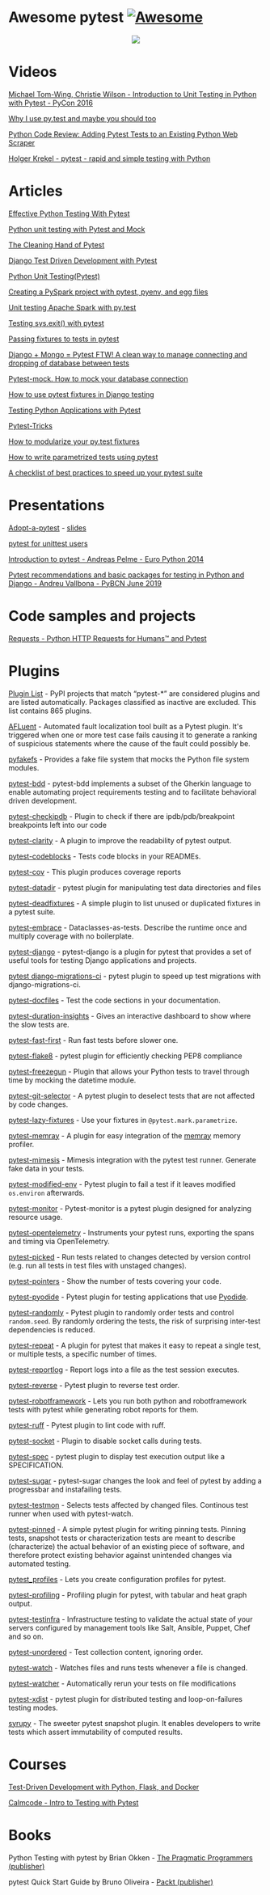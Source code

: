 # Awesome pytest [![Awesome](https://cdn.rawgit.com/sindresorhus/awesome/d7305f38d29fed78fa85652e3a63e154dd8e8829/media/badge.svg)](https://github.com/sindresorhus/awesome)

<p align="center">
  <img src='https://raw.githubusercontent.com/augustogoulart/awesome-pytest/master/final.jpg'>
</p>


# Videos
[Michael Tom-Wing, Christie Wilson - Introduction to Unit Testing in Python with Pytest - PyCon 2016](https://www.youtube.com/watch?v=UPanUFVFfzY)

[Why I use py.test and maybe you should too](https://www.youtube.com/watch?v=P-AhpukDIik)

[Python Code Review: Adding Pytest Tests to an Existing Python Web Scraper](https://www.youtube.com/watch?v=03Ki2WpVRBc)

[Holger Krekel - pytest - rapid and simple testing with Python](https://www.youtube.com/watch?v=9LVqBQcFmyw)

# Articles
[Effective Python Testing With Pytest](https://realpython.com/pytest-python-testing/)

[Python unit testing with Pytest and Mock](https://medium.com/@bfortuner/python-unit-testing-with-pytest-and-mock-197499c4623c)

[The Cleaning Hand of Pytest](https://blog.daftcode.pl/the-cleaning-hand-of-pytest-28f434f4b684)

[Django Test Driven Development with Pytest](https://medium.com/@Afroshok/django-test-driven-development-with-pytest-63cb99e6fff2)

[Python Unit Testing(Pytest)](https://medium.com/python-pandemonium/testing-sys-exit-with-pytest-10c6e5f7726f)

[Creating a PySpark project with pytest, pyenv, and egg files](https://medium.com/@mrpowers/creating-a-pyspark-project-with-pytest-pyenv-and-egg-files-d2709eb1604c)

[Unit testing Apache Spark with py.test](https://engblog.nextdoor.com/unit-testing-apache-spark-with-py-test-3b8970dc013b)

[Testing sys.exit() with pytest](https://medium.com/python-pandemonium/testing-sys-exit-with-pytest-10c6e5f7726f)

[Passing fixtures to tests in pytest](https://medium.com/python-pandemonium/passing-fixtures-to-test-in-pytest-e8dade1f01ff)

[Django + Mongo = Pytest FTW! A clean way to manage connecting and dropping of database between tests](https://medium.com/@antash/django-mongo-pytest-ftw-1610c99588ab)

[Pytest-mock. How to mock your database connection](https://medium.com/@mariusz.raczynski2/pytest-mock-how-to-mock-your-database-connection-5c84a5a0bfc3)

[How to use pytest fixtures in Django testing](https://medium.com/@harshvb7/how-to-use-pytest-fixtures-in-django-testing-44969f3f29e5)

[Testing Python Applications with Pytest](https://semaphoreci.com/community/tutorials/testing-python-applications-with-pytest)

[Pytest-Tricks](http://hackebrot.github.io/pytest-tricks/)

[How to modularize your py.test fixtures](https://gist.github.com/peterhurford/09f7dcda0ab04b95c026c60fa49c2a68)

[How to write parametrized tests using pytest](https://geniepy.com/blog/how-to-write-parametrized-tests-using-pytest/)

[A checklist of best practices to speed up your pytest suite](https://github.com/zupo/awesome-pytest-speedup)

# Presentations
[Adopt-a-pytest](https://www.youtube.com/watch?v=0BzXV0J3-v8) - [slides](https://speakerdeck.com/daneah/adopt-a-pytest)

[pytest for unittest users](https://gitpitch.com/nicoddemus/pytest-for-unittest-users)

[Introduction to pytest - Andreas Pelme - Euro Python 2014](https://www.youtube.com/watch?v=LdVJj65ikRY)

[Pytest recommendations and basic packages for testing in Python and Django - Andreu Vallbona - PyBCN June 2019](https://www.slideshare.net/AndreuVallbonaPlazas/pybcn-pytest-recomendaciones-paquetes-bsicos-para-testing-en-python-y-django)


# Code samples and projects

[Requests - Python HTTP Requests for Humans™ and Pytest](https://github.com/requests/requests/tree/master/tests)

# Plugins

[Plugin List](https://docs.pytest.org/en/latest/reference/plugin_list.html) - PyPI projects that match “pytest-*” are considered plugins and are listed automatically. Packages classified as inactive are excluded. This list contains 865 plugins.

[AFLuent](https://github.com/AFLuent/AFLuent) - Automated fault localization tool built as a Pytest plugin. It's triggered when one or more test case fails causing it to generate a ranking of suspicious statements where the cause of the fault could possibly be.

[pyfakefs](https://github.com/pytest-dev/pyfakefs) - Provides a fake file system that mocks the Python file system modules.

[pytest-bdd](https://pypi.python.org/pypi/pytest-bdd) - pytest-bdd implements a subset of the Gherkin language to enable automating project requirements testing and to facilitate behavioral driven development.

[pytest-checkipdb](https://pypi.org/project/pytest-checkipdb/) - Plugin to check if there are ipdb/pdb/breakpoint breakpoints left into our code

[pytest-clarity](https://github.com/darrenburns/pytest-clarity) - A plugin to improve the readability of pytest output.

[pytest-codeblocks](https://github.com/nschloe/pytest-codeblocks) - Tests code blocks in your READMEs.

[pytest-cov](https://pypi.org/project/pytest-cov/) - This plugin produces coverage reports

[pytest-datadir](https://github.com/gabrielcnr/pytest-datadir) - pytest plugin for manipulating test data directories and files

[pytest-deadfixtures](https://pypi.python.org/pypi/pytest-deadfixtures) - A simple plugin to list unused or duplicated fixtures in a pytest suite.

[pytest-embrace](https://github.com/ainsleymcgrath/pytest-embrace) - Dataclasses-as-tests. Describe the runtime once and multiply coverage with no boilerplate.

[pytest-django](https://pytest-django.readthedocs.io/en/latest/) - pytest-django is a plugin for pytest that provides a set of useful tools for testing Django applications and projects.

[pytest django-migrations-ci](https://github.com/buserbrasil/django-migrations-ci) - pytest plugin to speed up test migrations with django-migrations-ci.

[pytest-docfiles](https://github.com/stefanhoelzl/pytest_docfiles) - Test the code sections in your documentation.

[pytest-duration-insights](https://github.com/koaning/pytest-duration-insights) - Gives an interactive dashboard to show where the slow tests are.

[pytest-fast-first](https://pypi.org/project/pytest-fast-first/) - Run fast tests before slower one.

[pytest-flake8](https://pypi.org/project/pytest-flake8/) - pytest plugin for efficiently checking PEP8 compliance

[pytest-freezegun](https://pypi.org/project/pytest-freezegun/) - Plugin that allows your Python tests to travel through time by mocking the datetime module.

[pytest-git-selector](https://github.com/05798/pytest-git-selector) - A pytest plugin to deselect tests that are not affected by code changes.

[pytest-lazy-fixtures](https://github.com/tvorog/pytest-lazy-fixture) - Use your fixtures in `@pytest.mark.parametrize`.

[pytest-memray](https://github.com/bloomberg/pytest-memray) - A plugin for easy integration of the [memray](https://github.com/bloomberg/memray) memory profiler.

[pytest-mimesis](https://github.com/pytest-dev/pytest-mimesis) - Mimesis integration with the pytest test runner. Generate fake data in your tests.

[pytest-modified-env](https://github.com/wemake-services/pytest-modified-env) - Pytest plugin to fail a test if it leaves modified `os.environ` afterwards.

[pytest-monitor](https://github.com/CFMTech/pytest-monitor) - Pytest-monitor is a pytest plugin designed for analyzing resource usage.

[pytest-opentelemetry](https://github.com/chrisguidry/pytest-opentelemetry) - Instruments your pytest runs, exporting the spans and timing via OpenTelemetry.

[pytest-picked](https://pypi.org/project/pytest-picked/) - Run tests related to changes detected by version control (e.g. run all tests in test files with unstaged changes).

[pytest-pointers](https://github.com/jaklimoff/pytest-pointers) - Show the number of tests covering your code.

[pytest-pyodide](https://github.com/pyodide/pytest-pyodide) - Pytest plugin for testing applications that use [Pyodide](https://pyodide.org/).

[pytest-randomly](https://github.com/pytest-dev/pytest-randomly) - Pytest plugin to randomly order tests and control `random.seed`. By randomly ordering the tests, the risk of surprising inter-test dependencies is reduced.

[pytest-repeat](https://github.com/pytest-dev/pytest-repeat) - A plugin for pytest that makes it easy to repeat a single test, or multiple tests, a specific number of times.

[pytest-reportlog](https://github.com/pytest-dev/pytest-reportlog) - Report logs into a file as the test session executes.

[pytest-reverse](https://github.com/adamchainz/pytest-reverse) - Pytest plugin to reverse test order.

[pytest-robotframework](https://github.com/detachhead/pytest-robotframework) - Lets you run both python and robotframework tests with pytest while generating robot reports for them.

[pytest-ruff](https://github.com/buserbrasil/pytest-ruff) - Pytest plugin to lint code with ruff.

[pytest-socket](https://github.com/miketheman/pytest-socket) - Plugin to disable socket calls during tests.

[pytest-spec](https://pypi.python.org/pypi/pytest-spec) - pytest plugin to display test execution output like a SPECIFICATION.

[pytest-sugar](https://pypi.org/project/pytest-sugar/) - pytest-sugar changes the look and feel of pytest by adding a progressbar and instafailing tests.

[pytest-testmon](https://github.com/tarpas/pytest-testmon) - Selects tests affected by changed files. Continous test runner when used with pytest-watch.

[pytest-pinned](https://github.com/freol35241/pytest-pinned) - A simple pytest plugin for writing pinning tests. Pinning tests, snapshot tests or characterization tests are meant to describe (characterize) the actual behavior of an existing piece of software, and therefore protect existing behavior against unintended changes via automated testing.

[pytest_profiles](https://github.com/stefanhoelzl/pytest_profiles) - Lets you create configuration profiles for pytest.

[pytest-profiling](https://github.com/man-group/pytest-plugins/tree/master/pytest-profiling) - Profiling plugin for pytest, with tabular and heat graph output.

[pytest-testinfra](https://github.com/pytest-dev/pytest-testinfra) - Infrastructure testing to validate the actual state of your servers configured by management tools like Salt, Ansible, Puppet, Chef and so on.

[pytest-unordered](https://github.com/utapyngo/pytest-unordered) - Test collection content, ignoring order.

[pytest-watch](https://pypi.org/project/pytest-watch/) - Watches files and runs tests whenever a file is changed.

[pytest-watcher](https://github.com/olzhasar/pytest-watcher) - Automatically rerun your tests on file modifications

[pytest-xdist](https://github.com/pytest-dev/pytest-xdist) - pytest plugin for distributed testing and loop-on-failures testing modes.

[syrupy](https://github.com/tophat/syrupy) - The sweeter pytest snapshot plugin. It enables developers to write tests which assert immutability of computed results.

# Courses

[Test-Driven Development with Python, Flask, and Docker](https://testdriven.io/courses/tdd-flask/)

[Calmcode - Intro to Testing with Pytest](https://calmcode.io/pytest/introduction.html)

# Books

Python Testing with pytest by Brian Okken - [The Pragmatic Programmers (publisher)](https://pragprog.com/book/bopytest/python-testing-with-pytest)

pytest Quick Start Guide by Bruno Oliveira - [Packt (publisher)](https://www.packtpub.com/web-development/pytest-quick-start-guide)
